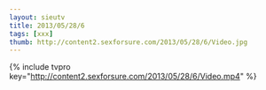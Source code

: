 ```yaml
--- 
layout: sieutv
title: 2013/05/28/6
tags: [xxx]
thumb: http://content2.sexforsure.com/2013/05/28/6/Video.jpg
---
```

{% include tvpro key="http://content2.sexforsure.com/2013/05/28/6/Video.mp4" %} 
